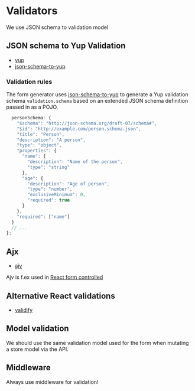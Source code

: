 # Validators

We use JSON schema to validation model

## JSON schema to Yup Validation

- [yup](<[Yup](https://github.com/jquense/yup)>)
- [json-schema-to-yup](https://www.npmjs.com/package/json-schema-to-yup)

### Validation rules

The form generator uses [json-schema-to-yup](https://www.npmjs.com/package/json-schema-to-yup) to generate a Yup validation schema `validation.schema` based on an extended JSON schema definition passed in as a POJO.

```js
  personSchema: {
    "$schema": "http://json-schema.org/draft-07/schema#",
    "$id": "http://example.com/person.schema.json",
    "title": "Person",
    "description": "A person",
    "type": "object",
    "properties": {
      "name": {
        "description": "Name of the person",
        "type": "string"
      },
      "age": {
        "description": "Age of person",
        "type": "number",
        "exclusiveMinimum": 0,
        "required": true
      }
    },
    "required": ["name"]
  }
  // ...
};
```

## Ajx

- [ajv](https://github.com/epoberezkin/ajv#some-packages-using-ajv)

Ajv is f.ex used in [React form controlled](https://github.com/seeden/react-form-controlled)

## Alternative React validations

- [validify](https://github.com/navjobs/validify)

## Model validation

We should use the same validation model used for the form when mutating a store model via the API.

## Middleware

Always use middleware for validation!
